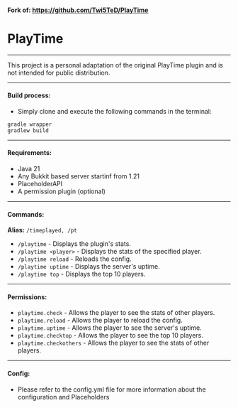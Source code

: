 
#### Fork of: https://github.com/Twi5TeD/PlayTime 
# PlayTime

---
This project is a personal adaptation of the original PlayTime plugin and is not intended for public distribution.

---
#### **Build process:**
- Simply clone and execute the following commands in the terminal:

```
gradle wrapper
gradlew build
```
---

#### **Requirements:**
- Java 21
- Any Bukkit based server startinf from 1.21
- PlaceholderAPI
- A permission plugin (optional)

---
#### **Commands:**
**Alias:** `/timeplayed, /pt`
- `/playtime` - Displays the plugin's stats.
- `/playtime <player>` - Displays the stats of the specified player.
- `/playtime reload` - Reloads the config.
- `/playtime uptime` - Displays the server's uptime.
- `/playtime top` - Displays the top 10 players.
---
#### **Permissions:**
- `playtime.check` - Allows the player to see the stats of other players.
- `playtime.reload` - Allows the player to reload the config.
- `playtime.uptime` - Allows the player to see the server's uptime.
- `playtime.checktop` - Allows the player to see the top 10 players.
- `playtime.checkothers` - Allows the player to see the stats of other players.
---
#### **Config:**
- Please refer to the config.yml file for more information about the configuration and Placeholders